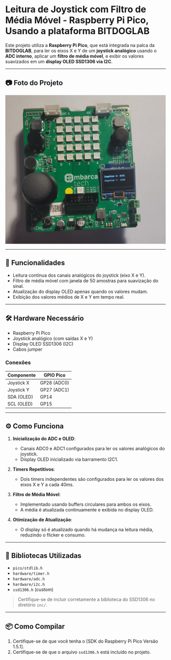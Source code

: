 # Leitura de Joystick com Filtro de Média Móvel - Raspberry Pi Pico, Usando a plataforma BITDOGLAB

Este projeto utiliza a **Raspberry Pi Pico**, que está integrada na palca da **BITDOGLAB**, para ler os eixos X e Y de um **joystick analógico** usando o **ADC interno**, aplicar um **filtro de média móvel**, e exibir os valores suavizados em um **display OLED SSD1306 via I2C**.

---

## 📷 Foto do Projeto

<p align ="center"><img src="https://github.com/GuilhermeAchilles/Guilherme_Achilles_embarcatech_HBr_2025/blob/main/Projetos/Leitura_Sinal_Joystick/assets/imagem_projeto_joystick.jpeg?raw=true" width="800" alt="Imagem da BitDogLab"></p>

---

## 🧠 Funcionalidades

- Leitura contínua dos canais analógicos do joystick (eixo X e Y).
- Filtro de média móvel com janela de 50 amostras para suavização do sinal.
- Atualização do display OLED apenas quando os valores mudam.
- Exibição dos valores médios de X e Y em tempo real.

---

## 🛠️ Hardware Necessário

- Raspberry Pi Pico
- Joystick analógico (com saídas X e Y)
- Display OLED SSD1306 (I2C)
- Cabos jumper

### Conexões

| Componente     | GPIO Pico |
|----------------|------------|
| Joystick X     | GP26 (ADC0) |
| Joystick Y     | GP27 (ADC1) |
| SDA (OLED)     | GP14        |
| SCL (OLED)     | GP15        |

---

## ⚙️ Como Funciona

1. **Inicialização do ADC e OLED**:
   - Canais ADC0 e ADC1 configurados para ler os valores analógicos do joystick.
   - Display OLED inicializado via barramento I2C1.

2. **Timers Repetitivos**:
   - Dois timers independentes são configurados para ler os valores dos eixos X e Y a cada 40ms.

3. **Filtro de Média Móvel**:
   - Implementado usando buffers circulares para ambos os eixos.
   - A média é atualizada continuamente e exibida no display OLED.

4. **Otimização de Atualização**:
   - O display só é atualizado quando há mudança na leitura média, reduzindo o flicker e consumo.

---

## 🧰 Bibliotecas Utilizadas

- `pico/stdlib.h`
- `hardware/timer.h`
- `hardware/adc.h`
- `hardware/i2c.h`
- `ssd1306.h` (custom)

> Certifique-se de incluir corretamente a biblioteca do SSD1306 no diretório `inc/`.

---

## 📦 Como Compilar

1. Certifique-se de que você tenha o [SDK do Raspberry Pi Pico Versão 1.5.1].
2. Certifique-se de que o arquivo `ssd1306.h` está incluído no projeto.

